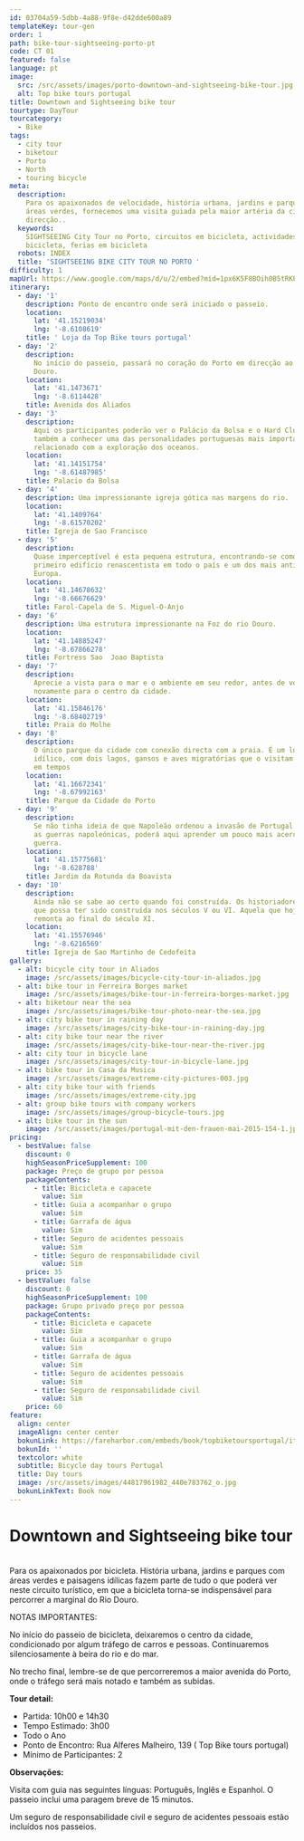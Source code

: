 ```yaml
---
id: 03704a59-5dbb-4a88-9f8e-d42dde600a89
templateKey: tour-gen
order: 1
path: bike-tour-sightseeing-porto-pt
code: CT 01
featured: false
language: pt
image:
  src: /src/assets/images/porto-downtown-and-sightseeing-bike-tour.jpg
  alt: Top bike tours portugal
title: Downtown and Sightseeing bike tour
tourtype: DayTour
tourcategory:
  - Bike
tags:
  - city tour
  - biketour
  - Porto
  - North
  - touring bicycle
meta:
  description:
    Para os apaixonados de velocidade, história urbana, jardins e parques com
    áreas verdes, fornecemos uma visita guiada pela maior artéria da cidade, em
    direcção..
  keywords:
    SIGHTSEEING City Tour no Porto, circuitos em bicicleta, actividades em
    bicicleta, ferias em bicicleta
  robots: INDEX
  title: 'SIGHTSEEING BIKE CITY TOUR NO PORTO '
difficulty: 1
mapUrl: https://www.google.com/maps/d/u/2/embed?mid=1px6K5F8BOih0B5tRKPQdRuea9hY
itinerary:
  - day: '1'
    description: Ponto de encontro onde será iniciado o passeio.
    location:
      lat: '41.15219034'
      lng: '-8.6108619'
    title: ' Loja da Top Bike tours portugal'
  - day: '2'
    description:
      No início do passeio, passará no coração do Porto em direcção ao rio
      Douro.
    location:
      lat: '41.1473671'
      lng: '-8.6114428'
    title: Avenida dos Aliados
  - day: '3'
    description:
      Aqui os participantes poderão ver o Palácio da Bolsa e o Hard Club. Ficará
      também a conhecer uma das personalidades portuguesas mais importantes,
      relacionado com a exploração dos oceanos.
    location:
      lat: '41.14151754'
      lng: '-8.61487985'
    title: Palacio da Bolsa
  - day: '4'
    description: Uma impressionante igreja gótica nas margens do rio.
    location:
      lat: '41.1409764'
      lng: '-8.61570202'
    title: Igreja de Sao Francisco
  - day: '5'
    description:
      Quase imperceptível é esta pequena estrutura, encontrando-se como o
      primeiro edifício renascentista em todo o país e um dos mais antigos da
      Europa.
    location:
      lat: '41.14678632'
      lng: '-8.66676629'
    title: Farol-Capela de S. Miguel-O-Anjo
  - day: '6'
    description: Uma estrutura impressionante na Foz do rio Douro.
    location:
      lat: '41.14885247'
      lng: '-8.67866278'
    title: Fortress Sao  Joao Baptista
  - day: '7'
    description:
      Aprecie a vista para o mar e o ambiente em seu redor, antes de voltar
      novamente para o centro da cidade.
    location:
      lat: '41.15846176'
      lng: '-8.68402719'
    title: Praia do Molhe
  - day: '8'
    description:
      O único parque da cidade com conexão directa com a praia. É um lugar
      idílico, com dois lagos, gansos e aves migratórias que o visitam de tempos
      em tempos
    location:
      lat: '41.16672341'
      lng: '-8.67992163'
    title: Parque da Cidade do Porto
  - day: '9'
    description:
      Se não tinha ideia de que Napoleão ordenou a invasão de Portugal durante
      as guerras napoleónicas, poderá aqui aprender um pouco mais acerca desta
      guerra.
    location:
      lat: '41.15775681'
      lng: '-8.628788'
    title: Jardim da Rotunda da Boavista
  - day: '10'
    description:
      Ainda não se sabe ao certo quando foi construída. Os historiadores sugerem
      que possa ter sido construída nos séculos V ou VI. Aquela que hoje se vê,
      remonta ao final do século XI.
    location:
      lat: '41.15576946'
      lng: '-8.6216569'
    title: Igreja de Sao Martinho de Cedofeita
gallery:
  - alt: bicycle city tour in Aliados
    image: /src/assets/images/bicycle-city-tour-in-aliados.jpg
  - alt: bike tour in Ferreira Borges market
    image: /src/assets/images/bike-tour-in-ferreira-borges-market.jpg
  - alt: biketour near the sea
    image: /src/assets/images/bike-tour-photo-near-the-sea.jpg
  - alt: city bike tour in raining day
    image: /src/assets/images/city-bike-tour-in-raining-day.jpg
  - alt: city bike tour near the river
    image: /src/assets/images/city-bike-tour-near-the-river.jpg
  - alt: city tour in bicycle lane
    image: /src/assets/images/city-tour-in-bicycle-lane.jpg
  - alt: bike tour in Casa da Musica
    image: /src/assets/images/extreme-city-pictures-003.jpg
  - alt: city bike tour with friends
    image: /src/assets/images/extreme-city.jpg
  - alt: group bike tours with company workers
    image: /src/assets/images/group-bicycle-tours.jpg
  - alt: bike tour in the sun
    image: /src/assets/images/portugal-mit-den-frauen-mai-2015-154-1.jpg
pricing:
  - bestValue: false
    discount: 0
    highSeasonPriceSupplement: 100
    package: Preço de grupo por pessoa
    packageContents:
      - title: Bicicleta e capacete
        value: Sim
      - title: Guia a acompanhar o grupo
        value: Sim
      - title: Garrafa de água
        value: Sim
      - title: Seguro de acidentes pessoais
        value: Sim
      - title: Seguro de responsabilidade civil
        value: Sim
    price: 35
  - bestValue: false
    discount: 0
    highSeasonPriceSupplement: 100
    package: Grupo privado preço por pessoa
    packageContents:
      - title: Bicicleta e capacete
        value: Sim
      - title: Guia a acompanhar o grupo
        value: Sim
      - title: Garrafa de água
        value: Sim
      - title: Seguro de acidentes pessoais
        value: Sim
      - title: Seguro de responsabilidade civil
        value: Sim
    price: 60
feature:
  align: center
  imageAlign: center center
  bokunLink: https://fareharbor.com/embeds/book/topbiketoursportugal/items/268395/calendar/2020/11/?flow=479507&full-items=yes
  bokunId: ''
  textcolor: white
  subtitle: Bicycle day tours Portugal
  title: Day tours
  image: /src/assets/images/44817961982_440e783762_o.jpg
  bokunLinkText: Book now
---
```


# Downtown and Sightseeing bike tour

\
Para os apaixonados por bicicleta. História urbana, jardins e parques com áreas
verdes e paisagens idílicas fazem parte de tudo o que poderá ver neste circuito
turístico, em que a bicicleta torna-se indispensável para percorrer a marginal
do Rio Douro.

NOTAS IMPORTANTES:

No início do passeio de bicicleta, deixaremos o centro da cidade, condicionado
por algum tráfego de carros e pessoas. Continuaremos silenciosamente à beira do
rio e do mar.

No trecho final, lembre-se de que percorreremos a maior avenida do Porto, onde o
tráfego será mais notado e também as subidas.

**Tour detail:**

- Partida: 10h00 e 14h30
- Tempo Estimado: 3h00
- Todo o Ano
- Ponto de Encontro: Rua Alferes Malheiro, 139 ( Top Bike tours portugal)
- Mínimo de Participantes: 2

**Observações:**

Visita com guia nas seguintes línguas: Português, Inglês e Espanhol. O passeio
inclui uma paragem breve de 15 minutos.

Um seguro de responsabilidade civil e seguro de acidentes pessoais estão
incluídos nos passeios.
